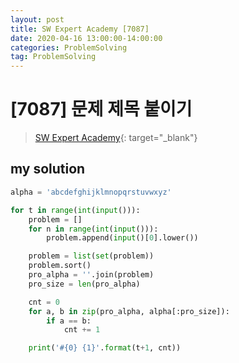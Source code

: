 ```yaml
---
layout: post
title: SW Expert Academy [7087]
date: 2020-04-16 13:00:00-14:00:00
categories: ProblemSolving
tag: ProblemSolving
---
```


# [7087] 문제 제목 붙이기
> [SW Expert Academy](https://swexpertacademy.com/main/main.do){: target="_blank"}

## my solution
```python
alpha = 'abcdefghijklmnopqrstuvwxyz'

for t in range(int(input())):
    problem = []
    for n in range(int(input())):
        problem.append(input()[0].lower())

    problem = list(set(problem))
    problem.sort()
    pro_alpha = ''.join(problem)
    pro_size = len(pro_alpha)

    cnt = 0
    for a, b in zip(pro_alpha, alpha[:pro_size]):
        if a == b:
            cnt += 1

    print('#{0} {1}'.format(t+1, cnt))
```
